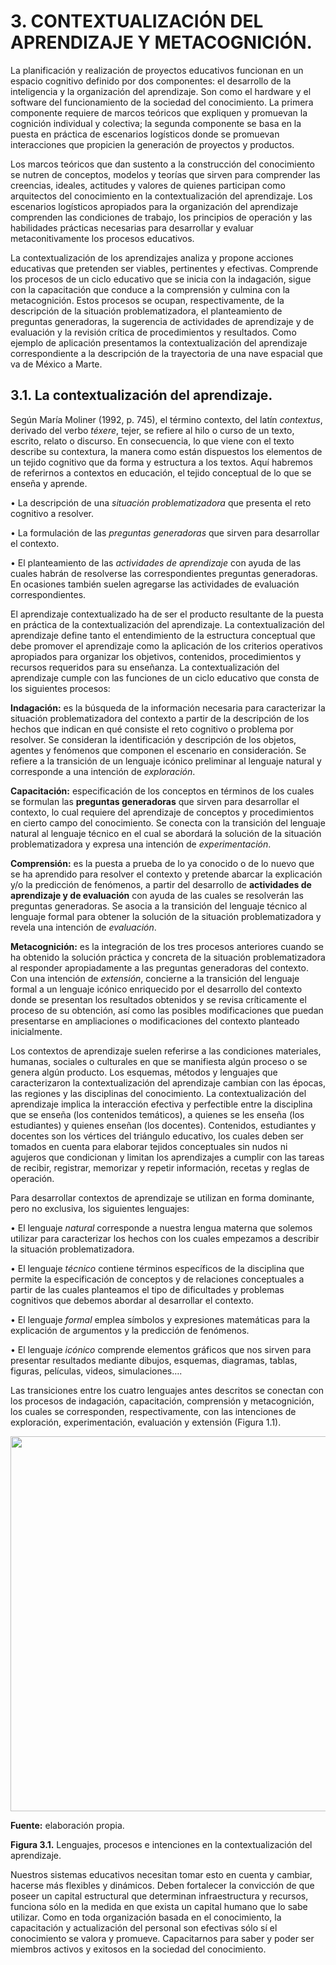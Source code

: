# 3. CONTEXTUALIZACIÓN DEL APRENDIZAJE Y METACOGNICIÓN.
	
La planificación y realización de proyectos educativos funcionan en un espacio cognitivo definido por dos componentes: el desarrollo de la inteligencia y la organización del aprendizaje. Son como el hardware y el software del funcionamiento de la sociedad del conocimiento. La primera componente requiere de marcos teóricos que expliquen y promuevan la cognición individual y colectiva; la segunda componente se basa en la puesta en práctica de escenarios logísticos donde se promuevan interacciones que propicien la generación de proyectos y productos. 

Los marcos teóricos que dan sustento a la construcción del conocimiento se nutren de conceptos, modelos y teorías que sirven para comprender las creencias, ideales, actitudes y valores de quienes participan como arquitectos del conocimiento en la contextualización del aprendizaje. Los escenarios logísticos apropiados para la organización del aprendizaje comprenden las condiciones de trabajo, los principios de operación y las habilidades prácticas necesarias para desarrollar y evaluar metaconitivamente los procesos educativos. 

La contextualización de los aprendizajes analiza y propone acciones educativas que pretenden ser viables, pertinentes y efectivas. Comprende los procesos de un ciclo educativo que se inicia con la indagación, sigue con la capacitación que conduce a la comprensión y culmina con la metacognición. Estos procesos se ocupan, respectivamente, de la descripción de la situación problematizadora, el planteamiento de preguntas generadoras, la sugerencia de actividades de aprendizaje y de evaluación y la revisión crítica de procedimientos y resultados. Como ejemplo de aplicación presentamos la contextualización del aprendizaje correspondiente a la descripción de la trayectoria de una nave espacial que va de México a Marte.	

## 3.1. La contextualización del aprendizaje.

Según María Moliner (1992, p. 745), el término contexto, del latín *contextus*, derivado del verbo *téxere*, tejer, se refiere al hilo o curso de un texto, escrito, relato o discurso. En consecuencia, lo que viene con el texto describe su contextura, la manera como están dispuestos los elementos de un tejido cognitivo que da forma y estructura a los textos. Aquí habremos de referirnos a contextos en educación, el tejido conceptual de lo que se enseña y aprende.

• La descripción de una *situación problematizadora* que presenta el reto cognitivo a resolver.

• La formulación de las *preguntas generadoras* que sirven para desarrollar el contexto.

• El planteamiento de las *actividades de aprendizaje* con ayuda de las cuales habrán de resolverse las correspondientes preguntas generadoras. En ocasiones también suelen agregarse las actividades de evaluación correspondientes.

El aprendizaje contextualizado ha de ser el producto resultante de la puesta en práctica de la contextualización del aprendizaje. La contextualización del aprendizaje define tanto el entendimiento de la estructura conceptual que debe promover el aprendizaje como la aplicación de los criterios operativos apropiados para organizar los objetivos, contenidos, procedimientos y recursos requeridos para su enseñanza. La contextualización del aprendizaje cumple con las funciones de un ciclo educativo que consta de los siguientes procesos:

**Indagación:** es la búsqueda de la información necesaria para caracterizar la situación problematizadora del contexto a partir de la descripción de los hechos que indican en qué consiste el reto cognitivo o problema por resolver. Se consideran la identificación y descripción de los objetos, agentes y fenómenos que componen el escenario en consideración. Se refiere a la transición de un lenguaje icónico preliminar al lenguaje natural y corresponde a una intención de  *exploración*. 

**Capacitación:** especificación de los conceptos en términos de los cuales se formulan las **preguntas generadoras** que sirven para desarrollar el contexto, lo cual requiere del aprendizaje de conceptos y procedimientos en cierto campo del conocimiento. Se conecta con la transición del lenguaje natural al lenguaje técnico en el cual se abordará la solución de la situación problematizadora y expresa una intención de *experimentación*.

**Comprensión:** es la puesta a prueba de lo ya conocido o de lo nuevo que se ha aprendido para resolver el contexto y pretende abarcar la explicación y/o la predicción de fenómenos, a partir del desarrollo de **actividades de aprendizaje y de evaluación** con ayuda de las cuales se resolverán las preguntas generadoras. Se asocia a la transición del lenguaje técnico al lenguaje formal para obtener la solución de la situación problematizadora y revela una intención de *evaluación*.

**Metacognición:** es la integración de los tres procesos anteriores cuando se ha obtenido la solución práctica y concreta de la situación problematizadora al responder apropiadamente a las preguntas generadoras del contexto. Con una intención de  *extensión*, concierne a la transición del lenguaje formal a un lenguaje icónico enriquecido por el desarrollo del contexto donde se presentan los resultados obtenidos y se revisa críticamente el proceso de su obtención, así como las posibles modificaciones que puedan presentarse en ampliaciones o modificaciones del contexto planteado inicialmente.
	
Los contextos de aprendizaje suelen referirse a las condiciones materiales, humanas, sociales o culturales en que se manifiesta algún proceso o se genera algún producto. Los esquemas, métodos y lenguajes que caracterizaron la contextualización del aprendizaje cambian con las épocas, las regiones y las disciplinas del conocimiento. La contextualización del aprendizaje implica la interacción efectiva y perfectible entre la disciplina que se enseña (los contenidos temáticos), a quienes se les enseña (los estudiantes) y quienes enseñan (los docentes). Contenidos, estudiantes y docentes son los vértices del triángulo educativo, los cuales deben ser tomados en cuenta para elaborar tejidos conceptuales sin nudos ni agujeros que condicionan y limitan los aprendizajes a cumplir con las tareas de recibir, registrar, memorizar y repetir información, recetas y reglas de operación.

Para desarrollar contextos de aprendizaje se utilizan en forma dominante, pero no exclusiva, los siguientes lenguajes:

• El lenguaje *natural* corresponde a nuestra lengua materna que solemos utilizar para caracterizar los hechos con los cuales empezamos a describir la situación problematizadora.

• El lenguaje *técnico* contiene términos específicos de la disciplina que permite la especificación de conceptos y de relaciones conceptuales a partir de las cuales planteamos el tipo de dificultades y problemas cognitivos que debemos abordar al desarrollar el contexto.

• El lenguaje *formal* emplea símbolos y expresiones matemáticas para la explicación de argumentos y la predicción de fenómenos.

• El lenguaje *icónico* comprende elementos gráficos que nos sirven para presentar resultados mediante dibujos, esquemas, diagramas, tablas, figuras, películas, videos, simulaciones….     

Las transiciones entre los cuatro lenguajes antes descritos se conectan con los procesos de indagación, capacitación, comprensión y metacognición, los cuales se corresponden, respectivamente, con las intenciones de exploración, experimentación, evaluación y extensión (Figura 1.1).

<p align="center">
<img src="https://github.com/morandrea/morandrea.github.io/blob/main/Im%C3%A1genes/Fig3.1.JPG?raw=true" width=600 align=center>
</p>

**Fuente:** elaboración propia.

**Figura 3.1.** Lenguajes, procesos e intenciones en la contextualización del aprendizaje.  

Nuestros sistemas educativos necesitan tomar esto en cuenta y cambiar, hacerse más flexibles y dinámicos. Deben fortalecer la convicción de que poseer un capital estructural que determinan infraestructura y recursos, funciona sólo en la medida en que exista un capital humano que lo sabe utilizar. Como en toda organización basada en el conocimiento, la capacitación y actualización del personal son efectivas sólo sí el conocimiento se valora y promueve. Capacitarnos para saber y poder ser miembros activos y exitosos en la sociedad del conocimiento.
